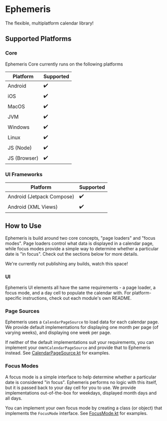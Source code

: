 # Ephemeris

The flexible, multiplatform calendar library!

## Supported Platforms

### Core

Ephemeris Core currently runs on the following platforms

| Platform | Supported |
| -- | -- |
| Android | ✔️ |
| iOS | ✔️ |
| MacOS | ✔️ |
| JVM | ✔️ |
| Windows | ✔️ |
| Linux | ✔️ |
| JS (Node) | ✔️ |
| JS (Browser) | ✔️ |

### UI Frameworks

| Platform | Supported |
| -- | -- |
| Android (Jetpack Compose) | ✔️ |
| Android (XML Views) | ✔️ |

## How to Use

Ephemeris is build around two core concepts, "page loaders" and "focus modes".
Page loaders control what data is displayed in a calendar page, while focus modes provide a simple way to determine whether a particular date is "in focus".
Check out the sections below for more details.

We're currently not publishing any builds, watch this space!

### UI

Ephemeris UI elements all have the same requirements - a page loader, a focus mode, and a day cell to populate the calendar with.
For platform-specific instructions, check out each module's own README.

### Page Sources

Ephemeris uses a `CalendarPageSource` to load data for each calendar page.
We provide default implementations for displaying one month per page (of varying weeks), and displaying one week per page.

If neither of the default implementations suit your requirements, you can implement your own`CalendarPageSource` and provide that to Ephemeris instead.
See [CalendarPageSource.kt](https://github.com/boswelja/Ephemeris/blob/main/core/src/commonMain/kotlin/com/boswelja/ephemeris/core/data/CalendarPageSource.kt) for examples.

### Focus Modes

A focus mode is a simple interface to help determine whether a particular date is considered "in focus".
Ephemeris performs no logic with this itself, but it is passed back to your day cell for you to use.
We provide implementations out-of-the-box for weekdays, displayed month days and all days.

You can implement your own focus mode by creating a class (or object) that implements the `FocusMode` interface.
See [FocusMode.kt](https://github.com/boswelja/Ephemeris/blob/main/core/src/commonMain/kotlin/com/boswelja/ephemeris/core/data/FocusMode.kt) for examples.
